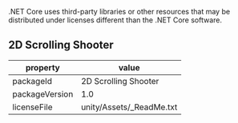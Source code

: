 .NET Core uses third-party libraries or other resources that may be
distributed under licenses different than the .NET Core software.

## 2D Scrolling Shooter
| property | value |
|----------|-------|
| packageId | 2D Scrolling Shooter |
| packageVersion | 1.0 |
| licenseFile | unity/Assets/_ReadMe.txt |
